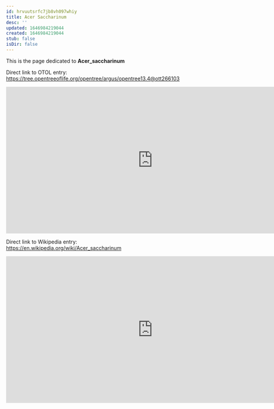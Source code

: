 ```yaml
---
id: hrvuutsrfc7jb8vh097whiy
title: Acer Saccharinum
desc: ''
updated: 1646984219044
created: 1646984219044
stub: false
isDir: false
---
```

This is the page dedicated to **Acer_saccharinum**


Direct link to OTOL entry: https://tree.opentreeoflife.org/opentree/argus/opentree13.4@ott266103



<html>
    <body>
    <iframe src="https://tree.opentreeoflife.org/opentree/argus/opentree13.4@ott266103"
    width="800" height="400" frameborder="0" allowfullscreen> </iframe>
    </body>
</html>
    


Direct link to Wikipedia entry: https://en.wikipedia.org/wiki/Acer_saccharinum



<html>
    <body>
    <iframe src="https://en.wikipedia.org/wiki/Acer_saccharinum"
    width="800" height="400" frameborder="0" allowfullscreen> </iframe>
    </body>
</html>
    
